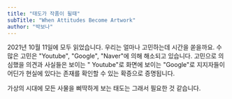 ```yaml
---
title: "태도가 작품이 될때"
subTitle: "When Attitudes Become Artwork"
author: "박보나"
---
```


2021년 10월 11일에 모두 읽었습니다.
우리는 얼마나 고민하는데 시간을 쏟을까요.
수많은 고민은 "Youtube", "Google", "Naver"에 의해 해소되고 있습니다.
고민으로 의심했을 의견과 사실들은
보이는 " Youtube"로
화면에 보이는 "Google"로
지지자들이 어딘가 현실에 있다는 존재를 확인할 수 있는 확증으로 증명됩니다.

가상의 시대에 모든 사물을 삐딱하게
보는 태도는 그래서 필요한 것 같습니다.